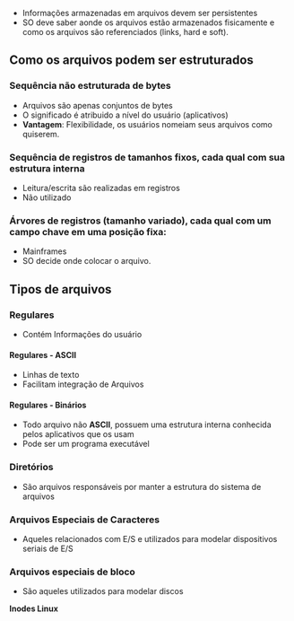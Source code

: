 - Informações armazenadas em arquivos devem ser persistentes
- SO deve saber aonde os arquivos estão armazenados fisicamente e como os arquivos são referenciados (links, hard e soft).

## Como os arquivos podem ser estruturados

### Sequência não estruturada de bytes

- Arquivos são apenas conjuntos de bytes
- O significado é atribuido a nível do usuário (aplicativos)
- **Vantagem**: Flexibilidade, os usuários nomeiam seus arquivos como quiserem.

### Sequência de registros de tamanhos fixos, cada qual com sua estrutura interna

- Leitura/escrita são realizadas em registros
- Não utilizado

### Árvores de registros (tamanho variado), cada qual com um campo chave em uma posição fixa:

- Mainframes
- SO decide onde colocar o arquivo.

## Tipos de arquivos

### Regulares

- Contém Informações do usuário

#### Regulares - ASCII

- Linhas de texto
- Facilitam integração de Arquivos

#### Regulares - Binários

- Todo arquivo não **ASCII**, possuem uma estrutura interna conhecida pelos aplicativos que os usam
- Pode ser um programa executável

### Diretórios

- São arquivos responsáveis por manter a estrutura do sistema de arquivos

### Arquivos Especiais de Caracteres

- Aqueles relacionados com E/S e utilizados para modelar dispositivos seriais de E/S

### Arquivos especiais de bloco

- São aqueles utilizados para modelar discos

**Inodes Linux**
